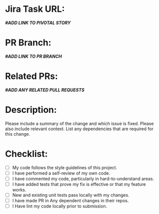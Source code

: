 # Jira Task URL: 
**_#ADD LINK TO PIVOTAL STORY_**

# PR Branch: 
**_#ADD LINK TO PR BRANCH_**

# Related PRs:
**_#ADD ANY RELATED PULL REQUESTS_**

# Description:

Please include a summary of the change and which issue is fixed. 
Please also include relevant context. List any dependencies that are required for this change.

# Checklist:

- [ ] My code follows the style guidelines of this project.
- [ ] I have performed a self-review of my own code.
- [ ] I have commented my code, particularly in hard-to-understand areas.
- [ ] I have added tests that prove my fix is effective or that my feature works.
- [ ] New and existing unit tests pass locally with my changes.
- [ ] I have made PR in Any dependent changes in their repos.
- [ ] I Have lint my code locally prior to submission.

